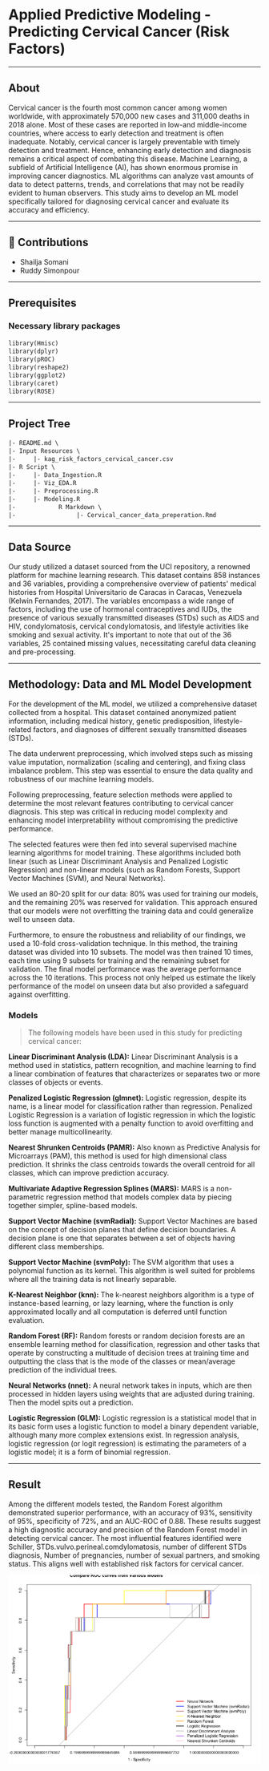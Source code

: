 # Applied Predictive Modeling - Predicting Cervical Cancer (Risk Factors)

--- 

## About <a name = "about"></a>

Cervical cancer is the fourth most common cancer among women worldwide, with approximately 570,000 new cases and 311,000 deaths in 2018 alone. Most of these cases are reported in low-and middle-income countries, where access to early detection and treatment is often inadequate. Notably, cervical cancer is largely preventable with timely detection and treatment. Hence, enhancing early detection and diagnosis remains a critical aspect of combating this disease. Machine Learning, a subfield of Artificial Intelligence (AI), has shown enormous promise in improving cancer diagnostics. ML algorithms can analyze vast amounts of data to detect patterns, trends, and correlations that may not be readily evident to human observers. This study aims to develop an ML model specifically tailored for diagnosing cervical cancer and evaluate its accuracy and efficiency.

---

## 🎈 Contributions

- Shailja Somani
- Ruddy Simonpour 

---

## Prerequisites

### Necessary library packages 
```
library(Hmisc)
library(dplyr)
library(pROC)
library(reshape2)
library(ggplot2)
library(caret)
library(ROSE)
```

---

## Project Tree
```
|- README.md \  
|- Input Resources \   
|-     |- kag_risk_factors_cervical_cancer.csv
|- R Script \
|-     |- Data_Ingestion.R 
|-     |- Viz_EDA.R  
|-     |- Preprocessing.R
|-     |- Modeling.R
|-            R Markdown \
|-                 |- Cervical_cancer_data_preperation.Rmd
```

---

## Data Source

Our study utilized a dataset sourced from the UCI repository, a renowned platform for machine learning research. This dataset contains 858 instances and 36 variables, providing a comprehensive overview of patients' medical histories from Hospital Universitario de Caracas in Caracas, Venezuela (Kelwin Fernandes, 2017). The variables encompass a wide range of factors, including the use of hormonal contraceptives and IUDs, the presence of various sexually transmitted diseases (STDs) such as AIDS and HIV, condylomatosis, cervical condylomatosis, and lifestyle activities like smoking and sexual activity. It's important to note that out of the 36 variables, 25 contained missing values, necessitating careful data cleaning and pre-processing. 

---

## Methodology: Data and ML Model Development

For the development of the ML model, we utilized a comprehensive dataset collected from a hospital. This dataset contained anonymized patient information, including medical history, genetic predisposition, lifestyle-related factors, and diagnoses of different sexually transmitted diseases (STDs).

The data underwent preprocessing, which involved steps such as missing value imputation, normalization (scaling and centering), and fixing class imbalance problem. This step was essential to ensure the data quality and robustness of our machine learning models.

Following preprocessing, feature selection methods were applied to determine the most relevant features contributing to cervical cancer diagnosis. This step was critical in reducing model complexity and enhancing model interpretability without compromising the predictive performance.

The selected features were then fed into several supervised machine learning algorithms for model training. These algorithms included both linear (such as Linear Discriminant Analysis and Penalized Logistic Regression) and non-linear models (such as Random Forests, Support Vector Machines (SVM), and Neural Networks).

We used an 80-20 split for our data: 80% was used for training our models, and the remaining 20% was reserved for validation. This approach ensured that our models were not overfitting the training data and could generalize well to unseen data.

Furthermore, to ensure the robustness and reliability of our findings, we used a 10-fold cross-validation technique. In this method, the training dataset was divided into 10 subsets. The model was then trained 10 times, each time using 9 subsets for training and the remaining subset for validation. The final model performance was the average performance across the 10 iterations. This process not only helped us estimate the likely performance of the model on unseen data but also provided a safeguard against overfitting.

### Models

> The following models have been used in this study for predicting cervical cancer:

**Linear Discriminant Analysis (LDA):** Linear Discriminant Analysis is a method used in statistics, pattern recognition, and machine learning to find a linear combination of features that characterizes or separates two or more classes of objects or events.</br>

**Penalized Logistic Regression (glmnet):** Logistic regression, despite its name, is a linear model for classification rather than regression. Penalized Logistic Regression is a variation of logistic regression in which the logistic loss function is augmented with a penalty function to avoid overfitting and better manage multicollinearity.</br>

**Nearest Shrunken Centroids (PAMR):** Also known as Predictive Analysis for Microarrays (PAM), this method is used for high dimensional class prediction. It shrinks the class centroids towards the overall centroid for all classes, which can improve prediction accuracy.</br>

**Multivariate Adaptive Regression Splines (MARS):** MARS is a non-parametric regression method that models complex data by piecing together simpler, spline-based models.</br>

**Support Vector Machine (svmRadial):** Support Vector Machines are based on the concept of decision planes that define decision boundaries. A decision plane is one that separates between a set of objects having different class memberships.</br>

**Support Vector Machine (svmPoly):** The SVM algorithm that uses a polynomial function as its kernel. This algorithm is well suited for problems where all the training data is not linearly separable.</br>

**K-Nearest Neighbor (knn):** The k-nearest neighbors algorithm is a type of instance-based learning, or lazy learning, where the function is only approximated locally and all computation is deferred until function evaluation.</br>

**Random Forest (RF):** Random forests or random decision forests are an ensemble learning method for classification, regression and other tasks that operate by constructing a multitude of decision trees at training time and outputting the class that is the mode of the classes or mean/average prediction of the individual trees.</br>

**Neural Networks (nnet):** A neural network takes in inputs, which are then processed in hidden layers using weights that are adjusted during training. Then the model spits out a prediction.</br>

**Logistic Regression (GLM):** Logistic regression is a statistical model that in its basic form uses a logistic function to model a binary dependent variable, although many more complex extensions exist. In regression analysis, logistic regression (or logit regression) is estimating the parameters of a logistic model; it is a form of binomial regression.</br>

---

## Result

Among the different models tested, the Random Forest algorithm demonstrated superior performance, with an accuracy of 93%, sensitivity of 95%, specificity of 72%, and an AUC-ROC of 0.88. These results suggest a high diagnostic accuracy and precision of the Random Forest model in detecting cervical cancer. The most influential features identified were Schiller, STDs.vulvo.perineal.comdylomatosis, number of different STDs diagnosis, Number of pregnancies, number of sexual partners, and smoking status. This aligns well with established risk factors for cervical cancer.

![ROC Curve](https://github.com/ruddysimon/ADS503-Applied-Predictive-Modeling/blob/main/Images/roc_curve_comparison.png "AUC-ROC curve comparing performance of different models")




